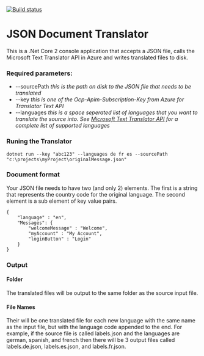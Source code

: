 [![Build status](https://dev.azure.com/theblindsquirrel/JSON%20Translator/_apis/build/status/JSON%20Translator%20-%20Develop)](https://dev.azure.com/theblindsquirrel/JSON%20Translator/_build/latest?definitionId=2)

# JSON Document Translator

This is a .Net Core 2 console application that accepts a JSON file, calls the Microsoft Text Translator API in Azure and writes translated files to disk.


### Required parameters:
* --sourcePath  _this is the path on disk to the JSON file that needs to be translated_
* --key  _this is one of the Ocp-Apim-Subscription-Key from Azure for Translator Text API_
* --languages  _this is a space seperated list of languages that you want to translate the source into. See [Microsoft Text Translator API][1] for a complete list of supported languages_

### Runing the Translator
    dotnet run --key "abc123" --languages de fr es --sourcePath "c:\projects\myProject\originalMessage.json"

### Document format
Your JSON file needs to have two (and only 2) elements. The first is a string that represents the country code for the original language. The second element is a sub element of key value pairs.
   
    {
        "language" : "en",
        "Messages": {
            "welcomeMessage" : "Welcome",
            "myAccount" : "My Account",
            "loginButton" : "Login"
        }
    }


### Output

#### Folder
The translated files will be output to the same folder as the source input file.

#### File Names
Their will be one translated file for each new language with the same name as the input file, but with the language code appended to the end. For example, if the source file is called labels.json and the languages are german, spanish, and french then there will be 3 output files called labels.de.json, labels.es.json, and labels.fr.json.

[1]:https://docs.microsoft.com/en-us/azure/cognitive-services/translator/languages/

